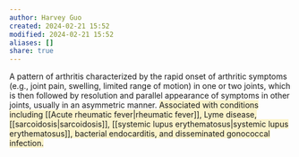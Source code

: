 ```yaml
---
author: Harvey Guo
created: 2024-02-21 15:52
modified: 2024-02-21 15:52
aliases: []
share: true
---
```

A pattern of arthritis characterized by the rapid onset of arthritic symptoms (e.g., joint pain, swelling, limited range of motion) in one or two joints, which is then followed by resolution and parallel appearance of symptoms in other joints, usually in an asymmetric manner. <span style="background:rgba(240, 200, 0, 0.2)">Associated with conditions including [[Acute rheumatic fever|rheumatic fever]], Lyme disease, [[sarcoidosis|sarcoidosis]], [[systemic lupus erythematosus|systemic lupus erythematosus]], bacterial endocarditis, and disseminated gonococcal infection.</span>
